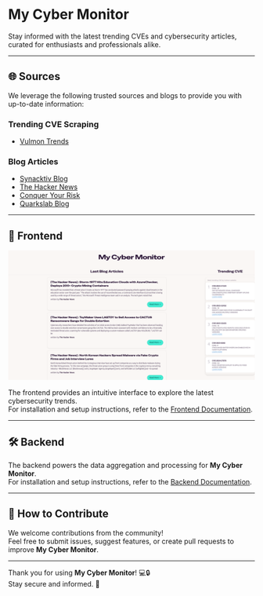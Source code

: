 # My Cyber Monitor

Stay informed with the latest trending CVEs and cybersecurity articles, curated for enthusiasts and professionals alike.

---

## 🌐 Sources

We leverage the following trusted sources and blogs to provide you with up-to-date information:

### Trending CVE Scraping

- [Vulmon Trends](https://vulmon.com/trends)

### Blog Articles

- [Synacktiv Blog](https://www.synacktiv.com/)
- [The Hacker News](https://thehackernews.com/)
- [Conquer Your Risk](https://www.conquer-your-risk.com)
- [Quarkslab Blog](https://blog.quarkslab.com)

---

## 🎨 Frontend

![Frontend Screenshot](./Front/doc/screen.png)

The frontend provides an intuitive interface to explore the latest cybersecurity trends.  
For installation and setup instructions, refer to the [Frontend Documentation](Front/README.md).

---

## 🛠️ Backend

The backend powers the data aggregation and processing for **My Cyber Monitor**.  
For installation and setup instructions, refer to the [Backend Documentation](backend/README.md).

---

## 📖 How to Contribute

We welcome contributions from the community!  
Feel free to submit issues, suggest features, or create pull requests to improve **My Cyber Monitor**.

---

Thank you for using **My Cyber Monitor**! 💻🔒  
Stay secure and informed. 🚀
